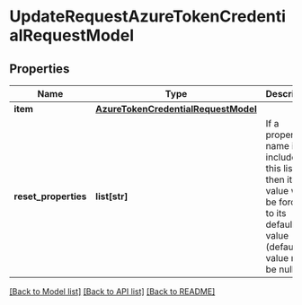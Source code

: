 # UpdateRequestAzureTokenCredentialRequestModel

## Properties
Name | Type | Description | Notes
------------ | ------------- | ------------- | -------------
**item** | [**AzureTokenCredentialRequestModel**](AzureTokenCredentialRequestModel.md) |  | [optional] 
**reset_properties** | **list[str]** | If a property name is included in this list, then its value will be forced to its default value (default value may be null). | [optional] 

[[Back to Model list]](../README.md#documentation-for-models) [[Back to API list]](../README.md#documentation-for-api-endpoints) [[Back to README]](../README.md)

